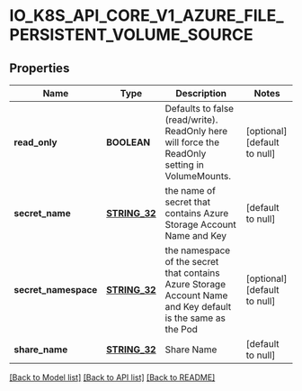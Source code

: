 # IO_K8S_API_CORE_V1_AZURE_FILE_PERSISTENT_VOLUME_SOURCE

## Properties
Name | Type | Description | Notes
------------ | ------------- | ------------- | -------------
**read_only** | **BOOLEAN** | Defaults to false (read/write). ReadOnly here will force the ReadOnly setting in VolumeMounts. | [optional] [default to null]
**secret_name** | [**STRING_32**](STRING_32.md) | the name of secret that contains Azure Storage Account Name and Key | [default to null]
**secret_namespace** | [**STRING_32**](STRING_32.md) | the namespace of the secret that contains Azure Storage Account Name and Key default is the same as the Pod | [optional] [default to null]
**share_name** | [**STRING_32**](STRING_32.md) | Share Name | [default to null]

[[Back to Model list]](../README.md#documentation-for-models) [[Back to API list]](../README.md#documentation-for-api-endpoints) [[Back to README]](../README.md)


